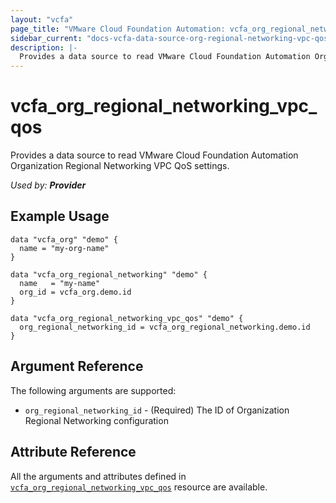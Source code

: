 ```yaml
---
layout: "vcfa"
page_title: "VMware Cloud Foundation Automation: vcfa_org_regional_networking_vpc_qos"
sidebar_current: "docs-vcfa-data-source-org-regional-networking-vpc-qos"
description: |-
  Provides a data source to read VMware Cloud Foundation Automation Organization Regional Networking VPC QoS settings.
---
```


# vcfa\_org\_regional\_networking\_vpc\_qos

Provides a data source to read VMware Cloud Foundation Automation Organization Regional Networking VPC QoS settings.

_Used by: **Provider**_

## Example Usage

```hcl
data "vcfa_org" "demo" {
  name = "my-org-name"
}

data "vcfa_org_regional_networking" "demo" {
  name   = "my-name"
  org_id = vcfa_org.demo.id
}

data "vcfa_org_regional_networking_vpc_qos" "demo" {
  org_regional_networking_id = vcfa_org_regional_networking.demo.id
}
```

## Argument Reference

The following arguments are supported:

- `org_regional_networking_id` - (Required) The ID of Organization Regional Networking configuration

## Attribute Reference

All the arguments and attributes defined in
[`vcfa_org_regional_networking_vpc_qos`](/providers/vmware/vcfa/latest/docs/resources/org_regional_networking_vpc_qos)
resource are available.

